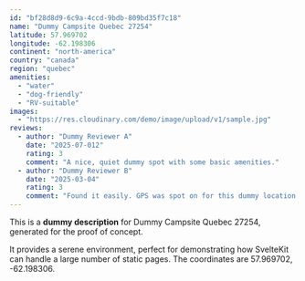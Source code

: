 ```yaml
---
id: "bf28d8d9-6c9a-4ccd-9bdb-809bd35f7c18"
name: "Dummy Campsite Quebec 27254"
latitude: 57.969702
longitude: -62.198306
continent: "north-america"
country: "canada"
region: "quebec"
amenities:
  - "water"
  - "dog-friendly"
  - "RV-suitable"
images:
  - "https://res.cloudinary.com/demo/image/upload/v1/sample.jpg"
reviews:
  - author: "Dummy Reviewer A"
    date: "2025-07-012"
    rating: 3
    comment: "A nice, quiet dummy spot with some basic amenities."
  - author: "Dummy Reviewer B"
    date: "2025-03-04"
    rating: 3
    comment: "Found it easily. GPS was spot on for this dummy location."
---
```


This is a **dummy description** for Dummy Campsite Quebec 27254, generated for the proof of concept.

It provides a serene environment, perfect for demonstrating how SvelteKit can handle a large number of static pages. The coordinates are 57.969702, -62.198306.
